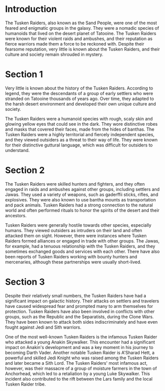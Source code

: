 # Introduction

The Tusken Raiders, also known as the Sand People, were one of the most feared and enigmatic groups in the galaxy.
They were a nomadic species of humanoids that lived on the desert planet of Tatooine.
The Tusken Raiders were known for their violent raids and ambushes, and their reputation as fierce warriors made them a force to be reckoned with.
Despite their fearsome reputation, very little is known about the Tusken Raiders, and their culture and society remain shrouded in mystery.

# Section 1

Very little is known about the history of the Tusken Raiders.
According to legend, they were the descendants of a group of early settlers who were stranded on Tatooine thousands of years ago.
Over time, they adapted to the harsh desert environment and developed their own unique culture and society.

The Tusken Raiders were a humanoid species with rough, scaly skin and glowing yellow eyes that could see in the dark.
They wore distinctive robes and masks that covered their faces, made from the hides of banthas.
The Tusken Raiders were a highly territorial and fiercely independent species, and they viewed outsiders as a threat to their way of life.
They were known for their distinctive guttural language, which was difficult for outsiders to understand.

# Section 2

The Tusken Raiders were skilled hunters and fighters, and they often engaged in raids and ambushes against other groups, including settlers and Jawas.
They used a variety of weapons, such as gaderffii sticks, rifles, and explosives.
They were also known to use bantha mounts as transportation and pack animals.
Tusken Raiders had a strong connection to the natural world and often performed rituals to honor the spirits of the desert and their ancestors.

Tusken Raiders were generally hostile towards other species, especially humans.
They viewed outsiders as intruders on their land and often attacked them on sight.
However, there were instances where Tusken Raiders formed alliances or engaged in trade with other groups.
The Jawas, for example, had a tenuous relationship with the Tusken Raiders, and they sometimes exchanged goods and services with each other.
There have also been reports of Tusken Raiders working with bounty hunters and mercenaries, although these partnerships were usually short-lived.

# Section 3

Despite their relatively small numbers, the Tusken Raiders have had a significant impact on galactic history.
Their attacks on settlers and travelers have caused widespread fear and prompted many to arm themselves for protection.
Tusken Raiders have also been involved in conflicts with other groups, such as the Republic and the Separatists, during the Clone Wars.
They have been known to attack both sides indiscriminately and have even fought against Jedi and Sith warriors.

One of the most well-known Tusken Raiders is the infamous Tusken Raider who attacked a young Anakin Skywalker.
This encounter had a significant impact on Anakin's development and was a key moment in his journey to becoming Darth Vader.
Another notable Tusken Raider is A'Sharad Hett, a powerful and skilled Jedi Knight who was raised among the Tusken Raiders and later became a Sith Lord.
The Tusken Raiders' most infamous act, however, was their massacre of a group of moisture farmers in the town of Anchorhead, which led to a retaliation by a young Luke Skywalker.
This incident also contributed to the rift between the Lars family and the local Tusken Raider tribe.
